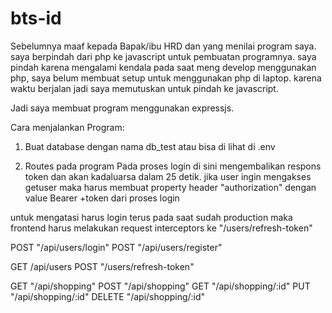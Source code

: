
# bts-id

Sebelumnya maaf kepada Bapak/ibu HRD dan yang menilai program saya. saya berpindah dari php ke javascript untuk
pembuatan programnya. saya pindah karena mengalami kendala pada saat meng develop menggunakan php, saya belum
membuat setup untuk menggunakan php di laptop. karena waktu berjalan jadi saya memutuskan untuk pindah ke
javascript.

Jadi saya membuat program menggunakan expressjs.

Cara menjalankan Program:
1. Buat database dengan nama db_test atau bisa di lihat di .env
  
2. Routes pada program
  Pada proses login di sini mengembalikan respons token dan akan kadaluarsa dalam 25 detik.
  jika user ingin mengakses getuser maka harus membuat property header "authorization" dengan value Bearer +token dari proses login
   
  untuk mengatasi harus login terus pada saat sudah production maka frontend harus melakukan request interceptors ke "/users/refresh-token"
  
  POST "/api/users/login"
  POST "/api/users/register"

  GET /api/users
  POST "/users/refresh-token"

  GET "/api/shopping"
  POST "/api/shopping"
  GET "/api/shopping/:id"
  PUT "/api/shopping/:id"
  DELETE "/api/shopping/:id"
